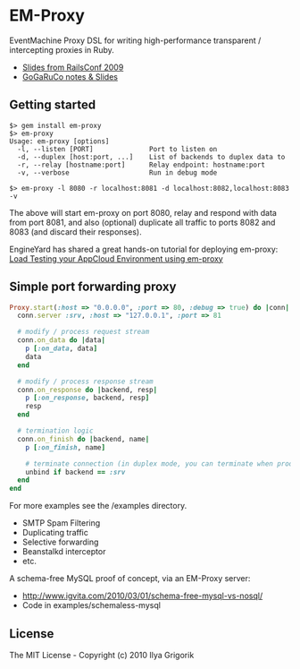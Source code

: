 # EM-Proxy

EventMachine Proxy DSL for writing high-performance transparent / intercepting proxies in Ruby.

- [Slides from RailsConf 2009](http://bit.ly/D7oWB)
- [GoGaRuCo notes & Slides](http://www.igvita.com/2009/04/20/ruby-proxies-for-scale-and-monitoring/)

## Getting started

    $> gem install em-proxy
    $> em-proxy
    Usage: em-proxy [options]
      -l, --listen [PORT]              Port to listen on
      -d, --duplex [host:port, ...]    List of backends to duplex data to
      -r, --relay [hostname:port]      Relay endpoint: hostname:port
      -v, --verbose                    Run in debug mode

    $> em-proxy -l 8080 -r localhost:8081 -d localhost:8082,localhost:8083 -v

The above will start em-proxy on port 8080, relay and respond with data from port 8081, and also (optional) duplicate all traffic to ports 8082 and 8083 (and discard their responses).

EngineYard has shared a great hands-on tutorial for deploying em-proxy: [Load Testing your AppCloud Environment using em-proxy](http://docs.engineyard.com/appcloud/guides/migrating/em-proxy)

## Simple port forwarding proxy

```ruby
Proxy.start(:host => "0.0.0.0", :port => 80, :debug => true) do |conn|
  conn.server :srv, :host => "127.0.0.1", :port => 81

  # modify / process request stream
  conn.on_data do |data|
    p [:on_data, data]
    data
  end

  # modify / process response stream
  conn.on_response do |backend, resp|
    p [:on_response, backend, resp]
    resp
  end

  # termination logic
  conn.on_finish do |backend, name|
    p [:on_finish, name]

    # terminate connection (in duplex mode, you can terminate when prod is done)
    unbind if backend == :srv
  end
end
```

For more examples see the /examples directory.

- SMTP Spam Filtering
- Duplicating traffic
- Selective forwarding
- Beanstalkd interceptor
- etc.

A schema-free MySQL proof of concept, via an EM-Proxy server:

- http://www.igvita.com/2010/03/01/schema-free-mysql-vs-nosql/
- Code in examples/schemaless-mysql

## License

The MIT License - Copyright (c) 2010 Ilya Grigorik